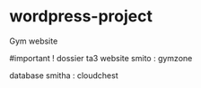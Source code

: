 # wordpress-project
Gym website

#important !
dossier ta3 website smito : gymzone

database smitha : cloudchest
